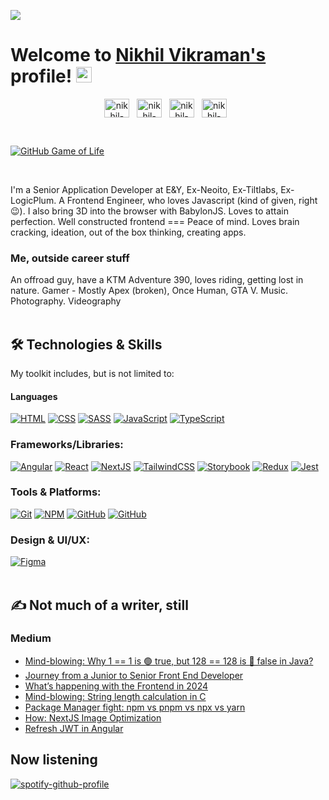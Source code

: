 ![](https://komarev.com/ghpvc/?username=vsnikhilvs&style=for-the-badge)
<br>
# Welcome to [Nikhil Vikraman's](https://vsnikhilvs.github.io/personal-site/) profile! <a href="https://vsnikhilvs.github.io/personal-site/"><img src="https://media.giphy.com/media/hvRJCLFzcasrR4ia7z/giphy.gif" width="25px"></a>

<p align='center'>
   <a href="https://www.linkedin.com/in/sknikhilvs5/" target="_blank"><img align="center" src="https://raw.githubusercontent.com/rahuldkjain/github-profile-readme-generator/master/src/images/icons/Social/linked-in-alt.svg" alt="nikhil-vikraman" height="30" width="40" /></a>&nbsp;&nbsp;
  <a href="https://medium.com/@vsnikhilvs" target="_blank"><img align="center" src="https://static-00.iconduck.com/assets.00/medium-icon-512x284-hpm5xywg.png" alt="nikhil-vikraman" height="30" width="40" /></a>&nbsp;&nbsp;
  <a href="https://dev.to/vsnikhilvs" target="_blank"><img align="center" src="https://www.iconbolt.com/preview/facebook/phosphor-bold/dev-to-logo.svg" alt="nikhil-vikraman" height="30" width="40" /></a>&nbsp;&nbsp;
  <a href="https://stackoverflow.com/users/16613907/vsnikhilvs" target="_blank"><img align="center" src="https://upload.wikimedia.org/wikipedia/commons/thumb/e/ef/Stack_Overflow_icon.svg/768px-Stack_Overflow_icon.svg.png" alt="nikhil-vikraman" height="30" width="40" /></a>&nbsp;&nbsp;
</p>

<br>

[![GitHub Game of Life](https://github4life.herokuapp.com/vsnikhilvs.gif?z=6)](https://github4life.herokuapp.com/vsnikhilvs)

<br>

I'm a Senior Application Developer at E&Y, Ex-Neoito, Ex-Tiltlabs, Ex-LogicPlum. A Frontend Engineer, who loves Javascript (kind of given, right 😉). I also bring 3D into the browser with BabylonJS. Loves to attain perfection. Well constructed frontend === Peace of mind. Loves brain cracking, ideation, out of the box thinking, creating apps.

### Me, outside career stuff
An offroad guy, have a KTM Adventure 390, loves riding, getting lost in nature. Gamer - Mostly Apex (broken), Once Human, GTA V. Music. Photography. Videography
<br>
<br>

## 🛠️ Technologies & Skills
My toolkit includes, but is not limited to:

 #### Languages 
<div>
  <a href="#"><img alt="HTML" src="https://img.shields.io/badge/HTML-E34F26.svg?logo=html5&logoColor=white&style=plastic"></a>
  <a href="#"><img alt="CSS" src="https://img.shields.io/badge/CSS-1572B6.svg?logo=css3&logoColor=white&style=plastic"></a>
  <a href="#"><img alt="SASS" src="https://img.shields.io/badge/Sass-hotpink.svg?logo=SASS&logoColor=white&style=plastic"></a>
  <a href="#"><img alt="JavaScript" src="https://img.shields.io/badge/JavaScript-F7DF1E.svg?logo=javascript&logoColor=black&style=plastic"></a>
  <a href="#"><img alt="TypeScript" src="https://img.shields.io/badge/TypeScript-007ACC.svg?logo=typescript&logoColor=white&style=plastic"></a>
</div>

### Frameworks/Libraries: 
<div>
  <a href="#"><img alt="Angular" src="https://img.shields.io/badge/Angular-dd1b16.svg?logo=angular&logoColor=white&style=plastic"></a>
  <a href="#"><img alt="React" src="https://img.shields.io/badge/React-61DAFB.svg?logo=react&logoColor=white&style=plastic"></a>
  <a href="#"><img alt="NextJS" src="https://img.shields.io/badge/Next.JS-000000.svg?logo=nextdotjs&logoColor=white&style=plastic"></a>
  <a href="#"><img alt="TailwindCSS" src="https://img.shields.io/badge/TailwindCSS-06B6D4.svg?logo=tailwindcss&logoColor=white&style=plastic"></a>
  <a href="#"><img alt="Storybook" src="https://img.shields.io/badge/Storybook-FF4785.svg?logo=storybook&logoColor=white&style=plastic"></a>
  <a href="#"><img alt="Redux" src="https://img.shields.io/badge/Redux-764ABC.svg?logo=redux&logoColor=white&style=plastic"></a>
  <a href="#"><img alt="Jest" src="https://img.shields.io/badge/Jest-C21325.svg?logo=jest&logoColor=white&style=plastic"></a>
</div>

### Tools & Platforms: 
<div>
 <a href="#"><img alt="Git" src="https://img.shields.io/badge/Git-F05032.svg?logo=git&logoColor=white&style=plastic"></a>
 <a href="#"><img alt="NPM" src="https://img.shields.io/badge/NPM-CB3837.svg?logo=npm&logoColor=white&style=plastic"></a>
 <a href="#"><img alt="GitHub" src="https://img.shields.io/badge/GitHub-181717.svg?logo=github&logoColor=white&style=plastic"></a>
 <a href="#"><img alt="GitHub" src="https://img.shields.io/badge/vscode-61DAFB?style=plastic"></a>
</div>

### Design & UI/UX: 
<div>
 <a href="#"><img alt="Figma" src="https://img.shields.io/badge/Figma-F24E1E.svg?logo=figma&logoColor=white&style=plastic"></a>
</div>
<br>

## ✍️ Not much of a writer, still
### Medium

- [Mind-blowing: Why 1 == 1 is 🟢 true, but 128 == 128 is 🔴 false in Java?](https://vsnikhilvs.medium.com/mind-blowing-why-1-1-is-true-but-128-128-is-false-in-java-a209abec59b8)
- [Journey from a Junior to Senior Front End Developer](https://vsnikhilvs.medium.com/journey-from-a-junior-to-senior-front-end-developer-ee588f63f93b)
- [What’s happening with the Frontend in 2024](https://vsnikhilvs.medium.com/whats-happening-with-the-frontend-in-2024-16b06e52a111)
- [Mind-blowing: String length calculation in C](https://vsnikhilvs.medium.com/mind-blowing-string-length-calculation-in-c-4101d71911b2)
- [Package Manager fight: npm vs pnpm vs npx vs yarn](https://vsnikhilvs.medium.com/package-manager-fight-npm-vs-pnpm-vs-npx-vs-yarn-vs-bun-425ceeeb88d8)
- [How: NextJS Image Optimization](https://vsnikhilvs.medium.com/how-nextjs-image-optimization-4d68929e445e)
- [Refresh JWT in Angular](https://vsnikhilvs.medium.com/refresh-jwt-with-angular-4262815537e2)

## Now listening
[![spotify-github-profile](https://spotify-github-profile.kittinanx.com/api/view?uid=31e7vnnqk2qm2vy6tctikijtp2bi&cover_image=true&theme=default&show_offline=false&background_color=121212&interchange=true)](https://spotify-github-profile.kittinanx.com/api/view?uid=31e7vnnqk2qm2vy6tctikijtp2bi&redirect=true)


